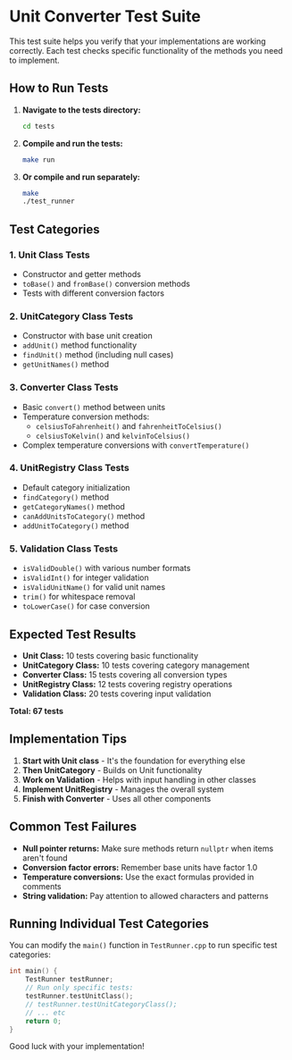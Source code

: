 
# Unit Converter Test Suite

This test suite helps you verify that your implementations are working correctly. Each test checks specific functionality of the methods you need to implement.

## How to Run Tests

1. **Navigate to the tests directory:**
   ```bash
   cd tests
   ```

2. **Compile and run the tests:**
   ```bash
   make run
   ```

3. **Or compile and run separately:**
   ```bash
   make
   ./test_runner
   ```

## Test Categories

### 1. Unit Class Tests
- Constructor and getter methods
- `toBase()` and `fromBase()` conversion methods
- Tests with different conversion factors

### 2. UnitCategory Class Tests
- Constructor with base unit creation
- `addUnit()` method functionality
- `findUnit()` method (including null cases)
- `getUnitNames()` method

### 3. Converter Class Tests
- Basic `convert()` method between units
- Temperature conversion methods:
  - `celsiusToFahrenheit()` and `fahrenheitToCelsius()`
  - `celsiusToKelvin()` and `kelvinToCelsius()`
- Complex temperature conversions with `convertTemperature()`

### 4. UnitRegistry Class Tests
- Default category initialization
- `findCategory()` method
- `getCategoryNames()` method
- `canAddUnitsToCategory()` method
- `addUnitToCategory()` method

### 5. Validation Class Tests
- `isValidDouble()` with various number formats
- `isValidInt()` for integer validation
- `isValidUnitName()` for valid unit names
- `trim()` for whitespace removal
- `toLowerCase()` for case conversion

## Expected Test Results

- **Unit Class:** 10 tests covering basic functionality
- **UnitCategory Class:** 10 tests covering category management
- **Converter Class:** 15 tests covering all conversion types
- **UnitRegistry Class:** 12 tests covering registry operations
- **Validation Class:** 20 tests covering input validation

**Total: 67 tests**

## Implementation Tips

1. **Start with Unit class** - It's the foundation for everything else
2. **Then UnitCategory** - Builds on Unit functionality
3. **Work on Validation** - Helps with input handling in other classes
4. **Implement UnitRegistry** - Manages the overall system
5. **Finish with Converter** - Uses all other components

## Common Test Failures

- **Null pointer returns:** Make sure methods return `nullptr` when items aren't found
- **Conversion factor errors:** Remember base units have factor 1.0
- **Temperature conversions:** Use the exact formulas provided in comments
- **String validation:** Pay attention to allowed characters and patterns

## Running Individual Test Categories

You can modify the `main()` function in `TestRunner.cpp` to run specific test categories:

```cpp
int main() {
    TestRunner testRunner;
    // Run only specific tests:
    testRunner.testUnitClass();
    // testRunner.testUnitCategoryClass();
    // ... etc
    return 0;
}
```

Good luck with your implementation!
